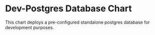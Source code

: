 # Dev-Postgres Database Chart

This chart deploys a pre-configured standalone postgres database for development purposes.
